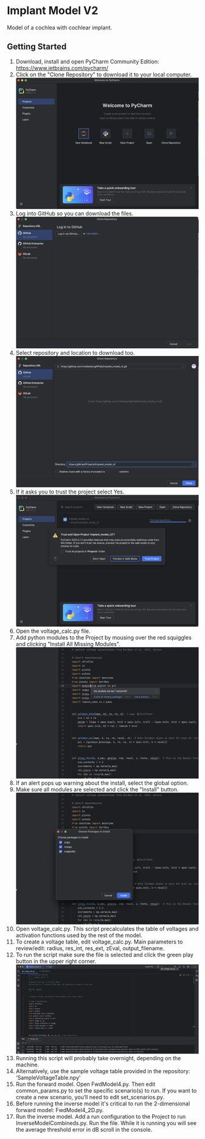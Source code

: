 # Implant Model V2
Model of a cochlea with cochlear implant.

## Getting Started
1. Download, install and open PyCharm Community Edition: https://www.jetbrains.com/pycharm/
2. Click on the "Clone Repository" to download it to your local computer. ![Clone Repository](./docs/Clone%20Repository.png)
3. Log into GitHub so you can download the files. ![Log into GitHub](./docs/LogIntoGitHub.png)
4. Select repository and location to download too. ![Select Repository](./docs/SelectRepository.png)
5. If it asks you to trust the project select Yes. ![Trust Project](./docs/TrustProject.png)
6. Open the voltage_calc.py file.
7. Add python modules to the Project by mousing over the red squiggles and clicking "Install All Missing Modules". ![Install Modules](./docs/InstallModules.png)
8. If an alert pops up warning about the install, select the global option.
9. Make sure all modules are selected and click the "Install" button. ![Select All Modules](./docs/SelectAllModules.png)
10. Open voltage_calc.py. This script precalculates the table of voltages and activation functions used by the rest of the model. 
11. To create a voltage table, edit voltage_calc.py. Main parameters to review/edit: radius, res_int, res_ext, zEval, output_filename. 
12. To run the script make sure the file is selected and click the green play button in the upper right corner. ![Run Script](./docs/RunScript.png)
13. Running this script will probably take overnight, depending on the machine. 
14. Alternatively, use the sample voltage table provided in the repository: ‘SampleVoltageTable.npy’ 
15. Run the forward model. Open FwdModel4.py. Then edit common_params.py to set the specific scenario(s) to run. If you want to create a new scenario, you’ll need to edit set_scenarios.py. 
16. Before running the inverse model it's critical to run the 2-dimensional forward model: FwdModel4_2D.py. 
17. Run the inverse model. Add a run configuration to the Project to run InverseModelCombineds.py. Run the file. While it is running you will see the average threshold error in dB scroll in the console.